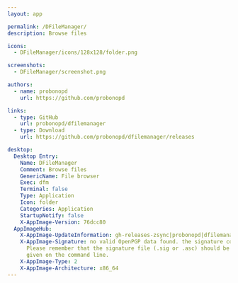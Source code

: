 ```yaml
---
layout: app

permalink: /DFileManager/
description: Browse files

icons:
  - DFileManager/icons/128x128/folder.png

screenshots:
  - DFileManager/screenshot.png

authors:
  - name: probonopd
    url: https://github.com/probonopd

links:
  - type: GitHub
    url: probonopd/dfilemanager
  - type: Download
    url: https://github.com/probonopd/dfilemanager/releases

desktop:
  Desktop Entry:
    Name: DFileManager
    Comment: Browse files
    GenericName: File browser
    Exec: dfm
    Terminal: false
    Type: Application
    Icon: folder
    Categories: Application
    StartupNotify: false
    X-AppImage-Version: 76dcc80
  AppImageHub:
    X-AppImage-UpdateInformation: gh-releases-zsync|probonopd|dfilemanager|continuous|DFileManager*-x86_64.AppImage.zsync
    X-AppImage-Signature: no valid OpenPGP data found. the signature could not be verified.
      Please remember that the signature file (.sig or .asc) should be the first file
      given on the command line.
    X-AppImage-Type: 2
    X-AppImage-Architecture: x86_64
---
```

